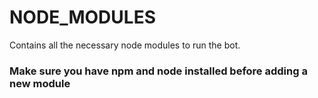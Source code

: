 # NODE_MODULES
Contains all the necessary node modules to run the bot.

### Make sure you have npm and node installed before adding a new module
